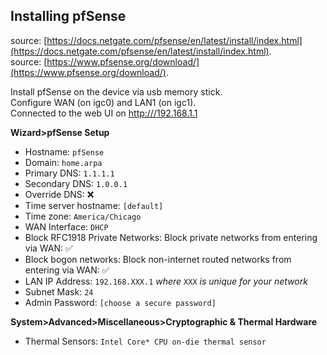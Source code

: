 ## Installing pfSense

source: [https://docs.netgate.com/pfsense/en/latest/install/index.html](https://docs.netgate.com/pfsense/en/latest/install/index.html).  
source: [https://www.pfsense.org/download/](https://www.pfsense.org/download/).  

Install pfSense on the device via usb memory stick.  
Configure WAN (on igc0) and LAN1 (on igc1).  
Connected to the web UI on [http:///192.168.1.1](http://192.168.1.1)  

**Wizard>pfSense Setup**
* Hostname: ``pfSense``
* Domain: ``home.arpa``
* Primary DNS: ``1.1.1.1``
* Secondary DNS: ``1.0.0.1``
* Override DNS: :x:
* Time server hostname: ``[default]``
* Time zone: ``America/Chicago``
* WAN Interface: ``DHCP``
* Block RFC1918 Private Networks: Block private networks from entering via WAN: :white_check_mark:
* Block bogon networks: Block non-internet routed networks from entering via WAN: :white_check_mark:
* LAN IP Address: ``192.168.XXX.1`` *where* ``XXX`` *is unique for your network*
* Subnet Mask: ``24``
* Admin Password: ``[choose a secure password]``

**System>Advanced>Miscellaneous>Cryptographic & Thermal Hardware**

* Thermal Sensors: ``Intel Core* CPU on-die thermal sensor``
